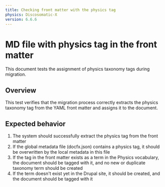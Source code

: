 ```yaml
---
title: Checking front matter with the physics tag
physics: Discosomatic-X
version: 6.6.6
---
```


# MD file with physics tag in the front matter

This document tests the assignment of physics taxonomy tags during migration.

## Overview

This test verifies that the migration process correctly extracts the physics taxonomy tag from the YAML front matter and assigns it to the document.

## Expected behavior

1. The system should successfully extract the physics tag from the front matter
2. If the global metadata file (docfx.json) contains a physics tag, it should be overwritten by the local metadata in this file
3. If the tag in the front matter exists as a term in the Physics vocabulary, the document should be tagged with it, and no new or duplicate taxonomy term should be created
4. If the term doesn't exist yet in the Drupal site, it should be created, and the document should be tagged with it
